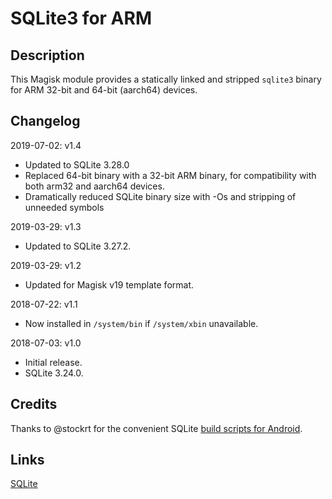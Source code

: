 # **SQLite3 for ARM**

## Description

This Magisk module provides a statically linked and stripped `sqlite3` binary for ARM 32-bit and 64-bit (aarch64) devices.

## Changelog

2019-07-02: v1.4

- Updated to SQLite 3.28.0
- Replaced 64-bit binary with a 32-bit ARM binary, for compatibility with both arm32 and aarch64 devices.
- Dramatically reduced SQLite binary size with -Os and stripping of unneeded symbols

2019-03-29: v1.3

- Updated to SQLite 3.27.2.

2019-03-29: v1.2

- Updated for Magisk v19 template format.

2018-07-22: v1.1

- Now installed in `/system/bin` if `/system/xbin` unavailable.

2018-07-03: v1.0

- Initial release.
- SQLite 3.24.0.

## Credits

Thanks to @stockrt for the convenient SQLite [build scripts for Android](https://github.com/stockrt/sqlite3-android).

## Links
[SQLite](https://www.sqlite.org/)
